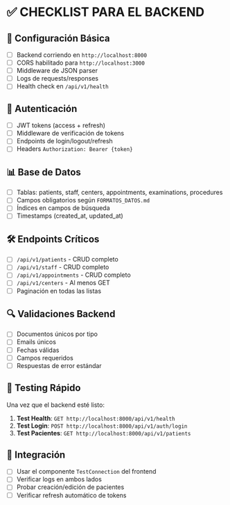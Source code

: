 # ✅ CHECKLIST PARA EL BACKEND

## 🔧 Configuración Básica
- [ ] Backend corriendo en `http://localhost:8000`
- [ ] CORS habilitado para `http://localhost:3000`
- [ ] Middleware de JSON parser
- [ ] Logs de requests/responses
- [ ] Health check en `/api/v1/health`

## 🔐 Autenticación
- [ ] JWT tokens (access + refresh)
- [ ] Middleware de verificación de tokens
- [ ] Endpoints de login/logout/refresh
- [ ] Headers `Authorization: Bearer {token}`

## 📊 Base de Datos
- [ ] Tablas: patients, staff, centers, appointments, examinations, procedures
- [ ] Campos obligatorios según `FORMATOS_DATOS.md`
- [ ] Índices en campos de búsqueda
- [ ] Timestamps (created_at, updated_at)

## 🛠️ Endpoints Críticos
- [ ] `/api/v1/patients` - CRUD completo
- [ ] `/api/v1/staff` - CRUD completo
- [ ] `/api/v1/appointments` - CRUD completo
- [ ] `/api/v1/centers` - Al menos GET
- [ ] Paginación en todas las listas

## 🔍 Validaciones Backend
- [ ] Documentos únicos por tipo
- [ ] Emails únicos
- [ ] Fechas válidas
- [ ] Campos requeridos
- [ ] Respuestas de error estándar

## 🧪 Testing Rápido
Una vez que el backend esté listo:

1. **Test Health**: `GET http://localhost:8000/api/v1/health`
2. **Test Login**: `POST http://localhost:8000/api/v1/auth/login`
3. **Test Pacientes**: `GET http://localhost:8000/api/v1/patients`

## 🔗 Integración
- [ ] Usar el componente `TestConnection` del frontend
- [ ] Verificar logs en ambos lados
- [ ] Probar creación/edición de pacientes
- [ ] Verificar refresh automático de tokens